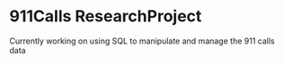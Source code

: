 # 911Calls ResearchProject
 Currently working on using SQL to manipulate and manage the 911 calls data
